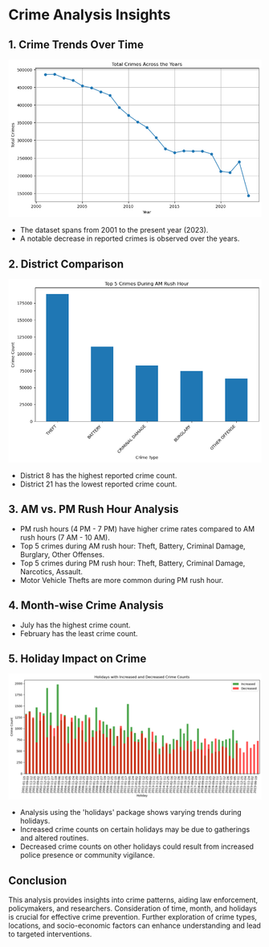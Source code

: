 # Crime Analysis Insights

## 1. Crime Trends Over Time
![Alt Text](Graphs/crimes%20on%20years.png)


- The dataset spans from 2001 to the present year (2023).
- A notable decrease in reported crimes is observed over the years.

## 2. District Comparison
![Alt Text](Graphs/Crimes%20Graph.png)
- District 8 has the highest reported crime count.
- District 21 has the lowest reported crime count.

## 3. AM vs. PM Rush Hour Analysis

- PM rush hours (4 PM - 7 PM) have higher crime rates compared to AM rush hours (7 AM - 10 AM).
- Top 5 crimes during AM rush hour: Theft, Battery, Criminal Damage, Burglary, Other Offenses.
- Top 5 crimes during PM rush hour: Theft, Battery, Criminal Damage, Narcotics, Assault.
- Motor Vehicle Thefts are more common during PM rush hour.

## 4. Month-wise Crime Analysis

- July has the highest crime count.
- February has the least crime count.

## 5. Holiday Impact on Crime
![Alt Text](Graphs/holydays.png)
- Analysis using the 'holidays' package shows varying trends during holidays.
- Increased crime counts on certain holidays may be due to gatherings and altered routines.
- Decreased crime counts on other holidays could result from increased police presence or community vigilance.

## Conclusion

This analysis provides insights into crime patterns, aiding law enforcement, policymakers, and researchers. Consideration of time, month, and holidays is crucial for effective crime prevention. Further exploration of crime types, locations, and socio-economic factors can enhance understanding and lead to targeted interventions.
